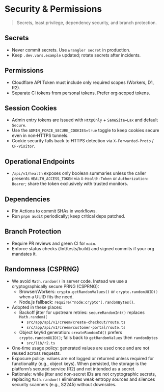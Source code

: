 # Security & Permissions

> Secrets, least privilege, dependency security, and branch protection.

## Secrets
- Never commit secrets. Use `wrangler secret` in production.
- Keep `.dev.vars.example` updated; rotate secrets after incidents.

## Permissions
- Cloudflare API Token must include only required scopes (Workers, D1, R2).
- Separate CI tokens from personal tokens. Prefer org‑scoped tokens.

## Session Cookies
- Admin entry tokens are issued with `HttpOnly` + `SameSite=Lax` and default `Secure`.
- Use the `ADMIN_FORCE_SECURE_COOKIES=true` toggle to keep cookies secure even in non‑HTTPS tunnels.
- Cookie security falls back to HTTPS detection via `X-Forwarded-Proto` / `CF-Visitor`.

## Operational Endpoints
- `/api/v1/health` exposes only boolean summaries unless the caller presents `HEALTH_ACCESS_TOKEN` via `X-Health-Token` or `Authorization: Bearer`; share the token exclusively with trusted monitors.

## Dependencies
- Pin Actions to commit SHAs in workflows.
- Run `pnpm audit` periodically; keep critical deps patched.

## Branch Protection
- Require PR reviews and green CI for `main`.
- Enforce status checks (lint/tests/build) and signed commits if your org mandates it.

## Randomness (CSPRNG)

- We avoid `Math.random()` in server code. Instead we use a cryptographically secure PRNG (CSPRNG):
  - Browser/Workers: `crypto.getRandomValues()` or `crypto.randomUUID()` when a UUID fits the need.
  - Node.js fallback: `require("node:crypto").randomBytes()`.
- Adopted in these places:
  - Backoff jitter for upstream retries: `secureRandomInt()` replaces `Math.random()`
    - `src/app/api/v1/creem/create-checkout/route.ts`
    - `src/app/api/v1/creem/customer-portal/route.ts`
  - Object key/id generation: `createRandomId()` prefers `crypto.randomUUID()`; falls back to `getRandomValues` then `randomBytes`
    - `src/lib/r2.ts`
- One‑time usage policy: generated values are used once and are not reused across requests.
- Exposure policy: values are not logged or returned unless required for functionality (e.g., object keys). When persisted, the storage is the platform’s secured service (R2) and not intended as a secret.
- Rationale: while jitter and non‑secret IDs are not cryptographic secrets, replacing `Math.random()` eliminates weak entropy sources and silences security scanners (e.g., S2245) without downsides.
